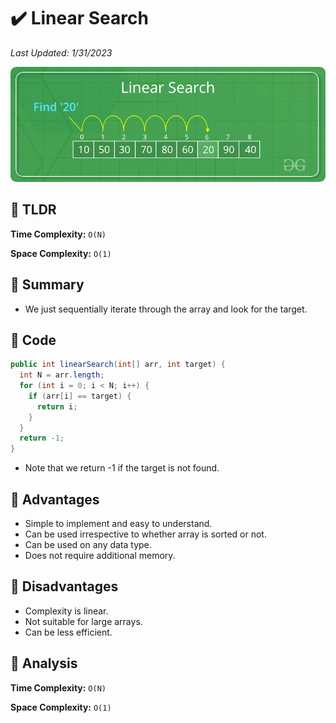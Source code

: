 # :heavy_check_mark: Linear Search
*Last Updated: 1/31/2023*

![Image of the linear search algorithm](../images/searching/linear-search/linear-search.png)

## :round_pushpin: TLDR
**Time Complexity:** `O(N)`

**Space Complexity:** `O(1)`

## :round_pushpin: Summary
- We just sequentially iterate through the array and look for the target.

## :round_pushpin: Code
```java
public int linearSearch(int[] arr, int target) {
  int N = arr.length;
  for (int i = 0; i < N; i++) {
    if (arr[i] == target) {
      return i;
    }
  }
  return -1;
}
```
- Note that we return -1 if the target is not found.

## :round_pushpin: Advantages
- Simple to implement and easy to understand.
- Can be used irrespective to whether array is sorted or not.
- Can be used on any data type.
- Does not require additional memory.

## :round_pushpin: Disadvantages
- Complexity is linear.
- Not suitable for large arrays.
- Can be less efficient.

## :round_pushpin: Analysis
**Time Complexity:** `O(N)`

**Space Complexity:** `O(1)`

